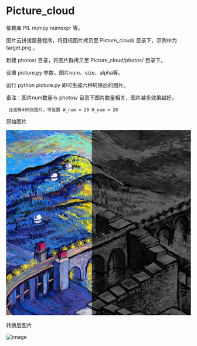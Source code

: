 # Picture_cloud

依赖库 PIL numpy numexpr 等。

图片云拼接层叠程序，将目标图片拷贝至 Picture_cloud/ 目录下，示例中为 target.png 。

新建 photos/ 目录，将图片群拷贝至 Picture_cloud/photos/ 目录下。

设置 picture.py 参数，图片num、size、alpha等。

运行 python picture.py 即可生成六种转换后的图片。

备注：图片num数量与 photos/ 目录下图片数量相关，图片越多效果越好。

     比如有400张图片，可设置 W_num = 20 H_num = 20


原始图片

![image](https://github.com/SundaeCHX/Little_python/blob/master/Picture_cloud/target.png)

转换后图片

![image](https://github.com/SundaeCHX/Little_python/blob/master/Picture_cloud/imgcloud.jpg)
